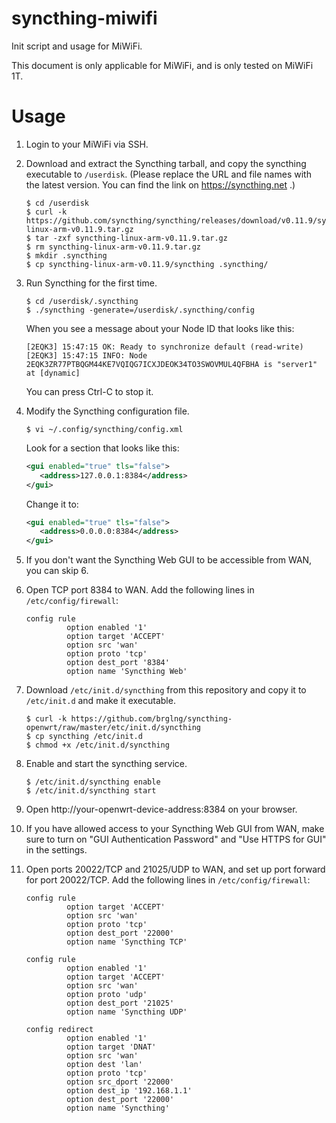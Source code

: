 # syncthing-miwifi

Init script and usage for MiWiFi.

This document is only applicable for MiWiFi, and is only tested on MiWiFi 1T.

Usage
=====

1. Login to your MiWiFi via SSH.

2. Download and extract the Syncthing tarball, and copy the syncthing
   executable to `/userdisk`. (Please replace the URL and file names with the
   latest version. You can find the link on https://syncthing.net .)
   ```shell
   $ cd /userdisk
   $ curl -k https://github.com/syncthing/syncthing/releases/download/v0.11.9/syncthing-linux-arm-v0.11.9.tar.gz
   $ tar -zxf syncthing-linux-arm-v0.11.9.tar.gz
   $ rm syncthing-linux-arm-v0.11.9.tar.gz
   $ mkdir .syncthing
   $ cp syncthing-linux-arm-v0.11.9/syncthing .syncthing/
   ```

3. Run Syncthing for the first time.
   ```shell
   $ cd /userdisk/.syncthing
   $ ./syncthing -generate=/userdisk/.syncthing/config
   ```
   When you see a message about your Node ID that looks like this:
   ```
   [2EQK3] 15:47:15 OK: Ready to synchronize default (read-write)
   [2EQK3] 15:47:15 INFO: Node 2EQK3ZR77PTBQGM44KE7VQIQG7ICXJDEOK34TO3SWOVMUL4QFBHA is "server1" at [dynamic]
   ```
   You can press Ctrl-C to stop it.

4. Modify the Syncthing configuration file.
   ```shell
   $ vi ~/.config/syncthing/config.xml
   ```
   Look for a section that looks like this:
   ```xml
   <gui enabled="true" tls="false">
      <address>127.0.0.1:8384</address>
   </gui>
   ```
   Change it to:
   ```xml
   <gui enabled="true" tls="false">
      <address>0.0.0.0:8384</address>
   </gui>
   ```

5. If you don't want the Syncthing Web GUI to be accessible from WAN, you can
   skip 6.

6. Open TCP port 8384 to WAN. Add the following lines in
   `/etc/config/firewall`:
   ```
   config rule
            option enabled '1'
            option target 'ACCEPT'
            option src 'wan'
            option proto 'tcp'
            option dest_port '8384'
            option name 'Syncthing Web'
   ```

7. Download `/etc/init.d/syncthing` from this repository and copy it to
   `/etc/init.d` and make it executable.
   ```shell
   $ curl -k https://github.com/brglng/syncthing-openwrt/raw/master/etc/init.d/syncthing
   $ cp syncthing /etc/init.d
   $ chmod +x /etc/init.d/syncthing
   ```

8. Enable and start the syncthing service.
   ```shell
   $ /etc/init.d/syncthing enable
   $ /etc/init.d/syncthing start
   ```

9. Open http://your-openwrt-device-address:8384 on your browser.

10. If you have allowed access to your Syncthing Web GUI from WAN, make sure
    to turn on "GUI Authentication Password" and "Use HTTPS for GUI" in the
    settings.

11. Open ports 20022/TCP and 21025/UDP to WAN, and set up port forward for
    port 20022/TCP. Add the following lines in `/etc/config/firewall`:
    ```
    config rule
             option target 'ACCEPT'
             option src 'wan'
             option proto 'tcp'
             option dest_port '22000'
             option name 'Syncthing TCP'
    
    config rule
             option enabled '1'
             option target 'ACCEPT'
             option src 'wan'
             option proto 'udp'
             option dest_port '21025'
             option name 'Syncthing UDP'
    
    config redirect
             option enabled '1'
             option target 'DNAT'
             option src 'wan'
             option dest 'lan'
             option proto 'tcp'
             option src_dport '22000'
             option dest_ip '192.168.1.1'
             option dest_port '22000'
             option name 'Syncthing'
    ```
